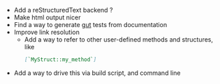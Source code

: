 - Add a reStructuredText backend ?
- Make html output nicer
- Find a way to generate [gut](https://github.com/bitwes/Gut) tests from documentation
- Improve link resolution
  - Add a way to refer to other user-defined methods and structures, like
    ```markdown
    [`MyStruct::my_method`]
    ```
- Add a way to drive this via build script, and command line